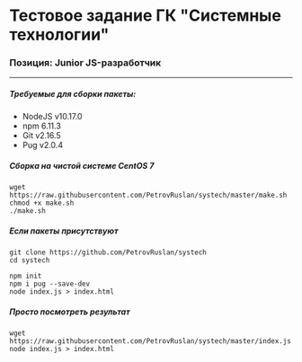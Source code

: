 # Тестовое задание ГК "Системные технологии"
<h3> Позиция: Junior JS-разработчик</h3>
<hr />
<h5>Требуемые для сборки пакеты:</h5>
<ul>
  <li>NodeJS v10.17.0</li>
  <li>npm 6.11.3</li>
  <li>Git v2.16.5</li>
  <li>Pug v2.0.4</li>
</ul>
<h5>Сборка на чистой системе CentOS 7</h5>
<code>wget https://raw.githubusercontent.com/PetrovRuslan/systech/master/make.sh</code><br />
<code>chmod +x make.sh</code><br />
<code>./make.sh</code><br />
<h5>Если пакеты присутствуют</h5>
<code>git clone https://github.com/PetrovRuslan/systech</code><br />
<code>cd systech</code><br />

<code>npm init</code><br />
<code>npm i pug --save-dev</code><br />
<code>node index.js > index.html</code><br />

<h5>Просто посмотреть результат</h5>
<code>wget https://raw.githubusercontent.com/PetrovRuslan/systech/master/index.js</code><br />
<code>node index.js > index.html</code><br />


